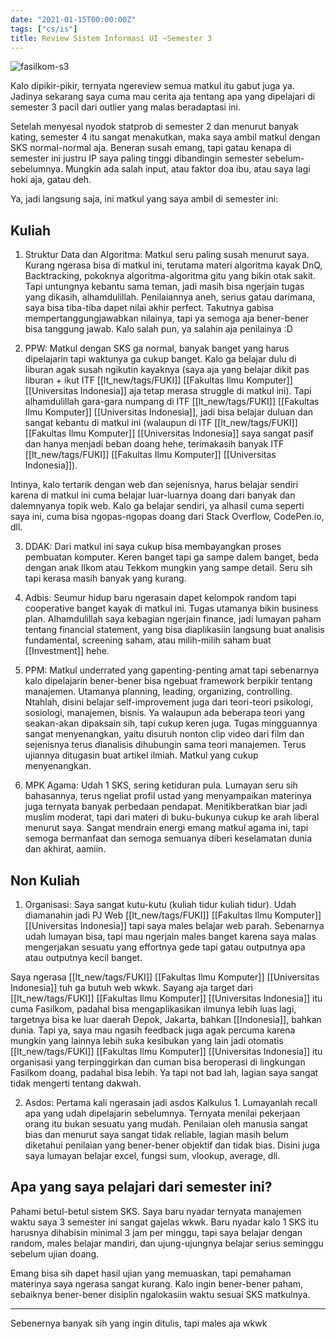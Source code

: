 ```yaml
---
date: "2021-01-15T00:00:00Z"
tags: ["cs/is"]
title: Review Sistem Informasi UI ~Semester 3
---
```


![fasilkom-s3](https://catatankemalasan.files.wordpress.com/2021/11/semester-3-sistem-informasi-ui.png)

Kalo dipikir-pikir, ternyata ngereview semua matkul itu gabut juga ya. Jadinya sekarang saya cuma mau cerita aja tentang apa yang dipelajari di semester 3 pacil dari outlier yang malas beradaptasi ini.

Setelah menyesal nyodok statprob di semester 2 dan menurut banyak kating, semester 4 itu sangat menakutkan, maka saya ambil matkul dengan SKS normal-normal aja. Beneran susah emang, tapi gatau kenapa di semester ini justru IP saya paling tinggi dibandingin semester sebelum-sebelumnya. Mungkin ada salah input, atau faktor doa ibu, atau saya lagi hoki aja, gatau deh.

Ya, jadi langsung saja, ini matkul yang saya ambil di semester ini:

## Kuliah

1. Struktur Data dan Algoritma: Matkul seru paling susah menurut saya. Kurang ngerasa bisa di matkul ini, terutama materi algoritma kayak DnQ, Backtracking, pokoknya algoritma-algoritma gitu yang bikin otak sakit. Tapi untungnya kebantu sama teman, jadi masih bisa ngerjain tugas yang dikasih, alhamdulillah. Penilaiannya aneh, serius gatau darimana, saya bisa tiba-tiba dapet nilai akhir perfect. Takutnya gabisa mempertanggungjawabkan nilainya, tapi ya semoga aja bener-bener bisa tanggung jawab. Kalo salah pun, ya salahin aja penilainya :D

2. PPW: Matkul dengan SKS ga normal, banyak banget yang harus dipelajarin tapi waktunya ga cukup banget. Kalo ga belajar dulu di liburan agak susah ngikutin kayaknya (saya aja yang belajar dikit pas liburan + ikut ITF [[lt_new/tags/FUKI]] [[Fakultas Ilmu Komputer]] [[Universitas Indonesia]] aja tetap merasa struggle di matkul ini). Tapi alhamdulillah gara-gara numpang di ITF [[lt_new/tags/FUKI]] [[Fakultas Ilmu Komputer]] [[Universitas Indonesia]], jadi bisa belajar duluan dan sangat kebantu di matkul ini (walaupun di ITF [[lt_new/tags/FUKI]] [[Fakultas Ilmu Komputer]] [[Universitas Indonesia]] saya sangat pasif dan hanya menjadi beban doang hehe, terimakasih banyak ITF [[lt_new/tags/FUKI]] [[Fakultas Ilmu Komputer]] [[Universitas Indonesia]]).

Intinya, kalo tertarik dengan web dan sejenisnya, harus belajar sendiri karena di matkul ini cuma belajar luar-luarnya doang dari banyak dan dalemnyanya topik web. Kalo ga belajar sendiri, ya alhasil cuma seperti saya ini, cuma bisa ngopas-ngopas doang dari Stack Overflow, CodePen.io, dll.

3. DDAK: Dari matkul ini saya cukup bisa membayangkan proses pembuatan komputer. Keren banget tapi ga sampe dalem banget, beda dengan anak Ilkom atau Tekkom mungkin yang sampe detail. Seru sih tapi kerasa masih banyak yang kurang.

4. Adbis: Seumur hidup baru ngerasain dapet kelompok random tapi cooperative banget kayak di matkul ini. Tugas utamanya bikin business plan. Alhamdulillah saya kebagian ngerjain finance, jadi lumayan paham tentang financial statement, yang bisa diaplikasiin langsung buat analisis fundamental, screening saham, atau milih-milih saham buat [[Investment]] hehe.

5. PPM: Matkul underrated yang gapenting-penting amat tapi sebenarnya kalo dipelajarin bener-bener bisa ngebuat framework berpikir tentang manajemen. Utamanya planning, leading, organizing, controlling. Ntahlah, disini belajar self-improvement juga dari teori-teori psikologi, sosiologi, manajemen, bisnis. Ya walaupun ada beberapa teori yang seakan-akan dipaksain sih, tapi cukup keren juga. Tugas mingguannya sangat menyenangkan, yaitu disuruh nonton clip video dari film dan sejenisnya terus dianalisis dihubungin sama teori manajemen. Terus ujiannya ditugasin buat artikel ilmiah. Matkul yang cukup menyenangkan.

6. MPK Agama: Udah 1 SKS, sering ketiduran pula. Lumayan seru sih bahasannya, terus ngeliat profil ustad yang menyampaikan materinya juga ternyata banyak perbedaan pendapat. Menitikberatkan biar jadi muslim moderat, tapi dari materi di buku-bukunya cukup ke arah liberal menurut saya. Sangat mendrain energi emang matkul agama ini, tapi semoga bermanfaat dan semoga semuanya diberi keselamatan dunia dan akhirat, aamiin.

## Non Kuliah

1. Organisasi: Saya sangat kutu-kutu (kuliah tidur kuliah tidur). Udah diamanahin jadi PJ Web [[lt_new/tags/FUKI]] [[Fakultas Ilmu Komputer]] [[Universitas Indonesia]] tapi saya males belajar web parah. Sebenarnya udah lumayan bisa, tapi mau ngerjain males banget karena saya malas mengerjakan sesuatu yang effortnya gede tapi gatau outputnya apa atau outputnya kecil banget.

Saya ngerasa [[lt_new/tags/FUKI]] [[Fakultas Ilmu Komputer]] [[Universitas Indonesia]] tuh ga butuh web wkwk. Sayang aja target dari [[lt_new/tags/FUKI]] [[Fakultas Ilmu Komputer]] [[Universitas Indonesia]] itu cuma Fasilkom, padahal bisa mengaplikasikan ilmunya lebih luas lagi, targetnya bisa ke luar daerah Depok, Jakarta, bahkan [[Indonesia]], bahkan dunia. Tapi ya, saya mau ngasih feedback juga agak percuma karena mungkin yang lainnya lebih suka kesibukan yang lain jadi otomatis [[lt_new/tags/FUKI]] [[Fakultas Ilmu Komputer]] [[Universitas Indonesia]] itu organisasi yang terpinggirkan dan cuman bisa beroperasi di lingkungan Fasilkom doang, padahal bisa lebih. Ya tapi not bad lah, lagian saya sangat tidak mengerti tentang dakwah.

2. Asdos: Pertama kali ngerasain jadi asdos Kalkulus 1. Lumayanlah recall apa yang udah dipelajarin sebelumnya. Ternyata menilai pekerjaan orang itu bukan sesuatu yang mudah. Penilaian oleh manusia sangat bias dan menurut saya sangat tidak reliable, lagian masih belum diketahui penilaian yang bener-bener objektif dan tidak bias. Disini juga saya lumayan belajar excel, fungsi sum, vlookup, average, dll.

## Apa yang saya pelajari dari semester ini?

Pahami betul-betul sistem SKS. Saya baru nyadar ternyata manajemen waktu saya 3 semester ini sangat gajelas wkwk. Baru nyadar kalo 1 SKS itu harusnya dihabisin minimal 3 jam per minggu, tapi saya belajar dengan random, males belajar mandiri, dan ujung-ujungnya belajar serius seminggu sebelum ujian doang.

Emang bisa sih dapet hasil ujian yang memuaskan, tapi pemahaman materinya saya ngerasa sangat kurang. Kalo ingin bener-bener paham, sebaiknya bener-bener disiplin ngalokasiin waktu sesuai SKS matkulnya.

----
Sebenernya banyak sih yang ingin ditulis, tapi males aja wkwk